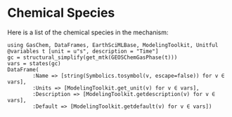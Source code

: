 # Chemical Species

Here is a list of the chemical species in the mechanism:

```@example 1
using GasChem, DataFrames, EarthSciMLBase, ModelingToolkit, Unitful
@variables t [unit = u"s", description = "Time"]
gc = structural_simplify(get_mtk(GEOSChemGasPhase(t)))
vars = states(gc)
DataFrame(
        :Name => [string(Symbolics.tosymbol(v, escape=false)) for v ∈ vars],
        :Units => [ModelingToolkit.get_unit(v) for v ∈ vars],
        :Description => [ModelingToolkit.getdescription(v) for v ∈ vars],
        :Default => [ModelingToolkit.getdefault(v) for v ∈ vars])
```